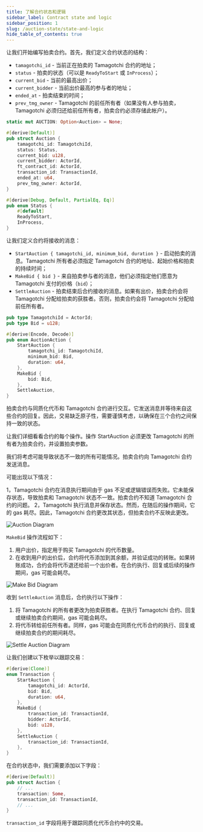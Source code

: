 ```yaml
---
title: 了解合约状态和逻辑
sidebar_label: Contract state and logic
sidebar_position: 1
slug: /auction-state/state-and-logic
hide_table_of_contents: true
---
```


让我们开始编写拍卖合约。首先，我们定义合约状态的结构：

- `tamagotchi_id` - 当前正在拍卖的 Tamagotchi 合约的地址；
- `status` - 拍卖的状态（可以是 `ReadyToStart` 或 `InProcess`）；
- `current_bid` - 当前的最高出价；
- `current_bidder` - 当前出价最高的参与者的地址；
- `ended_at` - 拍卖结束的时间；
- `prev_tmg_owner` - Tamagotchi 的前任所有者（如果没有人参与拍卖，Tamagotchi 必须归还给前任所有者，拍卖合约必须存储此帐户）。

```rust
static mut AUCTION: Option<Auction> = None;

#[derive(Default)]
pub struct Auction {
    tamagotchi_id: TamagotchiId,
    status: Status,
    current_bid: u128,
    current_bidder: ActorId,
    ft_contract_id: ActorId,
    transaction_id: TransactionId,
    ended_at: u64,
    prev_tmg_owner: ActorId,
}

#[derive(Debug, Default, PartialEq, Eq)]
pub enum Status {
    #[default]
    ReadyToStart,
    InProcess,
}
```

让我们定义合约将接收的消息：

- `StartAuction { tamagotchi_id, minimum_bid, duration }` - 启动拍卖的消息。Tamagotchi 所有者必须指定 Tamagotchi 合约的地址、起始价格和拍卖的持续时间；
- `MakeBid { bid }` - 来自拍卖参与者的消息，他们必须指定他们愿意为 Tamagotchi 支付的价格（`bid`）；
- `SettleAuction` - 拍卖结束后合约接收的消息。如果有出价，拍卖合约会将 Tamagotchi 分配给拍卖的获胜者。否则，拍卖合约会将 Tamagotchi 分配给前任所有者。

```rust
pub type TamagotchiId = ActorId;
pub type Bid = u128;

#[derive(Encode, Decode)]
pub enum AuctionAction {
    StartAuction {
        tamagotchi_id: TamagotchiId,
        minimum_bid: Bid,
        duration: u64,
    },
    MakeBid {
        bid: Bid,
    },
    SettleAuction,
}
```

拍卖合约与同质化代币和 Tamagotchi 合约进行交互。它发送消息并等待来自这些合约的回复。因此，交易缺乏原子性，需要谨慎考虑，以确保在三个合约之间保持一致的状态。

让我们详细看看合约的每个操作。操作 StartAuction 必须更改 Tamagotchi 的所有者为拍卖合约，并设置拍卖参数。

我们将考虑可能导致状态不一致的所有可能情况。拍卖合约向 Tamagotchi 合约发送消息。

可能出现以下情况：

1，Tamagotchi 合约在消息执行期间由于 gas 不足或逻辑错误而失败。它未能保存状态，导致拍卖和 Tamagotchi 状态不一致。拍卖合约不知道 Tamagotchi 合约的问题。
2，Tamagotchi 执行消息并保存状态。然而，在随后的操作期间，它的 gas 耗尽。因此，Tamagotchi 合约更改其状态，但拍卖合约不反映此更改。

![Auction Diagram](/img/17/auction-diagram.jpg)

`MakeBid` 操作流程如下：

1. 用户出价，指定用于购买 Tamagotchi 的代币数量。
2. 在收到用户的出价后，合约将代币添加到其余额，并验证成功的转账。如果转账成功，合约会将代币退还给前一个出价者。在合约执行、回复或后续的操作期间，gas 可能会耗尽。

![Make Bid Diagram](/img/17/make-bid-diagram.jpg)

收到 `SettleAuction` 消息后，合约执行以下操作：

1. 将 Tamagotchi 的所有者更改为拍卖获胜者。在执行 Tamagotchi 合约、回复或继续拍卖合约期间，gas 可能会耗尽。
2. 将代币转给前任所有者。同样，gas 可能会在同质化代币合约的执行、回复或继续拍卖合约的期间耗尽。

![Settle Auction Diagram](/img/17/settle-auction-diagram.jpg)

让我们创建以下枚举以跟踪交易：

```rust
#[derive(Clone)]
enum Transaction {
    StartAuction {
        tamagotchi_id: ActorId,
        bid: Bid,
        duration: u64,
    },
    MakeBid {
        transaction_id: TransactionId,
        bidder: ActorId,
        bid: u128,
    },
    SettleAuction {
        transaction_id: TransactionId,
    },
}
```
在合约状态中，我们需要添加以下字段：

```rust
#[derive(Default)]
pub struct Auction {
    // ...
    transaction: Some,
    transaction_id: TransactionId,
    // ...
}
```

`transaction_id` 字段将用于跟踪同质化代币合约中的交易。
